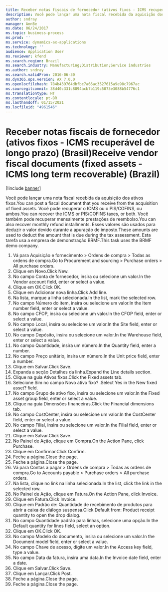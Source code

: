 ```yaml
---
title: Receber notas fiscais de fornecedor (ativos fixos - ICMS recuperável de longo prazo) (Brasil)
description: Você pode lançar uma nota fiscal recebida da aquisição dos ativos fixos.
author: sndray
manager: AnnBe
ms.date: 06/24/2017
ms.topic: business-process
ms.prod: ''
ms.service: dynamics-ax-applications
ms.technology: ''
audience: Application User
ms.reviewer: kfend
ms.search.region: Brazil
ms.search.industry: Manufacturing;Distribution;Service industries
ms.author: sndray
ms.search.validFrom: 2016-06-30
ms.dyn365.ops.version: AX 7.0.0
ms.openlocfilehash: 784b439764dbfbc7a66ac3527615a9e98c7967ac
ms.sourcegitcommit: 38d40c331c8894acb7b119c5073e3088b54776c1
ms.translationtype: HT
ms.contentlocale: pt-BR
ms.lasthandoff: 01/15/2021
ms.locfileid: "4961546"
---
```

# <a name="receive-vendor-fiscal-documents-fixed-assets---icms-long-term-recoverable-brazil"></a><span data-ttu-id="4d85c-103">Receber notas fiscais de fornecedor (ativos fixos - ICMS recuperável de longo prazo) (Brasil)</span><span class="sxs-lookup"><span data-stu-id="4d85c-103">Receive vendor fiscal documents (fixed assets - ICMS long term recoverable) (Brazil)</span></span>

[!include [banner](../../includes/banner.md)]

<span data-ttu-id="4d85c-104">Você pode lançar uma nota fiscal recebida da aquisição dos ativos fixos.</span><span class="sxs-lookup"><span data-stu-id="4d85c-104">You can post a fiscal document that you receive from the acquisition of fixed assets.</span></span> <span data-ttu-id="4d85c-105">Você pode recuperar o ICMS ou o PIS/COFINS, ou ambos.</span><span class="sxs-lookup"><span data-stu-id="4d85c-105">You can recover the ICMS or PIS/COFINS taxes, or both.</span></span> <span data-ttu-id="4d85c-106">Você também pode recuperar mensalmente prestações de reembolso.</span><span class="sxs-lookup"><span data-stu-id="4d85c-106">You can also recover monthly refund installments.</span></span> <span data-ttu-id="4d85c-107">Esses valores são usados para deduzir o valor devido durante a apuração de imposto.</span><span class="sxs-lookup"><span data-stu-id="4d85c-107">These amounts are used to deduct the amount that is due during the tax assessment.</span></span> <span data-ttu-id="4d85c-108">Esta tarefa usa a empresa de demonstração BRMF.</span><span class="sxs-lookup"><span data-stu-id="4d85c-108">This task uses the BRMF demo company.</span></span>

1. <span data-ttu-id="4d85c-109">Vá para Aquisição e fornecimento > Ordens de compra > Todas as ordens de compra.</span><span class="sxs-lookup"><span data-stu-id="4d85c-109">Go to Procurement and sourcing > Purchase orders > All purchase orders.</span></span>
2. <span data-ttu-id="4d85c-110">Clique em Novo.</span><span class="sxs-lookup"><span data-stu-id="4d85c-110">Click New.</span></span>
3. <span data-ttu-id="4d85c-111">No campo Conta de fornecedor, insira ou selecione um valor.</span><span class="sxs-lookup"><span data-stu-id="4d85c-111">In the Vendor account field, enter or select a value.</span></span>
4. <span data-ttu-id="4d85c-112">Clique em OK.</span><span class="sxs-lookup"><span data-stu-id="4d85c-112">Click OK.</span></span>
5. <span data-ttu-id="4d85c-113">Clique em Adicionar nova linha.</span><span class="sxs-lookup"><span data-stu-id="4d85c-113">Click Add line.</span></span>
6. <span data-ttu-id="4d85c-114">Na lista, marque a linha selecionada.</span><span class="sxs-lookup"><span data-stu-id="4d85c-114">In the list, mark the selected row.</span></span>
7. <span data-ttu-id="4d85c-115">No campo Número do item, insira ou selecione um valor.</span><span class="sxs-lookup"><span data-stu-id="4d85c-115">In the Item number field, enter or select a value.</span></span>
8. <span data-ttu-id="4d85c-116">No campo CFOP, insira ou selecione um valor.</span><span class="sxs-lookup"><span data-stu-id="4d85c-116">In the CFOP field, enter or select a value.</span></span>
9. <span data-ttu-id="4d85c-117">No campo Local, insira ou selecione um valor.</span><span class="sxs-lookup"><span data-stu-id="4d85c-117">In the Site field, enter or select a value.</span></span>
10. <span data-ttu-id="4d85c-118">No campo Depósito, insira ou selecione um valor.</span><span class="sxs-lookup"><span data-stu-id="4d85c-118">In the Warehouse field, enter or select a value.</span></span>
11. <span data-ttu-id="4d85c-119">No campo Quantidade, insira um número.</span><span class="sxs-lookup"><span data-stu-id="4d85c-119">In the Quantity field, enter a number.</span></span>
12. <span data-ttu-id="4d85c-120">No campo Preço unitário, insira um número.</span><span class="sxs-lookup"><span data-stu-id="4d85c-120">In the Unit price field, enter a number.</span></span>
13. <span data-ttu-id="4d85c-121">Clique em Salvar.</span><span class="sxs-lookup"><span data-stu-id="4d85c-121">Click Save.</span></span>
14. <span data-ttu-id="4d85c-122">Expanda a seção Detalhes da linha.</span><span class="sxs-lookup"><span data-stu-id="4d85c-122">Expand the Line details section.</span></span>
15. <span data-ttu-id="4d85c-123">Clique na guia Ativos fixos.</span><span class="sxs-lookup"><span data-stu-id="4d85c-123">Click the Fixed assets tab.</span></span>
16. <span data-ttu-id="4d85c-124">Selecione Sim no campo Novo ativo fixo? .</span><span class="sxs-lookup"><span data-stu-id="4d85c-124">Select Yes in the New fixed asset? field.</span></span>
17. <span data-ttu-id="4d85c-125">No campo Grupo de ativo fixo, insira ou selecione um valor.</span><span class="sxs-lookup"><span data-stu-id="4d85c-125">In the Fixed asset group field, enter or select a value.</span></span>
18. <span data-ttu-id="4d85c-126">Clique na guia Dimensões financeiras.</span><span class="sxs-lookup"><span data-stu-id="4d85c-126">Click the Financial dimensions tab.</span></span>
19. <span data-ttu-id="4d85c-127">No campo CostCenter, insira ou selecione um valor.</span><span class="sxs-lookup"><span data-stu-id="4d85c-127">In the CostCenter field, enter or select a value.</span></span>
20. <span data-ttu-id="4d85c-128">No campo Filial, insira ou selecione um valor.</span><span class="sxs-lookup"><span data-stu-id="4d85c-128">In the Filial field, enter or select a value.</span></span>
21. <span data-ttu-id="4d85c-129">Clique em Salvar.</span><span class="sxs-lookup"><span data-stu-id="4d85c-129">Click Save.</span></span>
22. <span data-ttu-id="4d85c-130">No Painel de Ação, clique em Compra.</span><span class="sxs-lookup"><span data-stu-id="4d85c-130">On the Action Pane, click Purchase.</span></span>
23. <span data-ttu-id="4d85c-131">Clique em Confirmar.</span><span class="sxs-lookup"><span data-stu-id="4d85c-131">Click Confirm.</span></span>
24. <span data-ttu-id="4d85c-132">Feche a página.</span><span class="sxs-lookup"><span data-stu-id="4d85c-132">Close the page.</span></span>
25. <span data-ttu-id="4d85c-133">Feche a página.</span><span class="sxs-lookup"><span data-stu-id="4d85c-133">Close the page.</span></span>
26. <span data-ttu-id="4d85c-134">Vá para Contas a pagar > Ordens de compra > Todas as ordens de compra.</span><span class="sxs-lookup"><span data-stu-id="4d85c-134">Go to Accounts payable > Purchase orders > All purchase orders.</span></span>
27. <span data-ttu-id="4d85c-135">Na lista, clique no link na linha selecionada.</span><span class="sxs-lookup"><span data-stu-id="4d85c-135">In the list, click the link in the selected row.</span></span>
28. <span data-ttu-id="4d85c-136">No Painel de Ação, clique em Fatura.</span><span class="sxs-lookup"><span data-stu-id="4d85c-136">On the Action Pane, click Invoice.</span></span>
29. <span data-ttu-id="4d85c-137">Clique em Fatura.</span><span class="sxs-lookup"><span data-stu-id="4d85c-137">Click Invoice.</span></span>
30. <span data-ttu-id="4d85c-138">Clique em Padrão de: Quantidade de recebimento de produtos para abrir a caixa de diálogo suspensa.</span><span class="sxs-lookup"><span data-stu-id="4d85c-138">Click Default from: Product receipt quantity to open the drop dialog.</span></span>
31. <span data-ttu-id="4d85c-139">No campo Quantidade padrão para linhas, selecione uma opção.</span><span class="sxs-lookup"><span data-stu-id="4d85c-139">In the Default quantity for lines field, select an option.</span></span>
32. <span data-ttu-id="4d85c-140">Clique em OK.</span><span class="sxs-lookup"><span data-stu-id="4d85c-140">Click OK.</span></span>
33. <span data-ttu-id="4d85c-141">No campo Modelo do documento, insira ou selecione um valor.</span><span class="sxs-lookup"><span data-stu-id="4d85c-141">In the Document model field, enter or select a value.</span></span>
34. <span data-ttu-id="4d85c-142">No campo Chave de acesso, digite um valor.</span><span class="sxs-lookup"><span data-stu-id="4d85c-142">In the Access key field, type a value.</span></span>
35. <span data-ttu-id="4d85c-143">No campo Data da fatura, insira uma data.</span><span class="sxs-lookup"><span data-stu-id="4d85c-143">In the Invoice date field, enter a date.</span></span>
36. <span data-ttu-id="4d85c-144">Clique em Salvar.</span><span class="sxs-lookup"><span data-stu-id="4d85c-144">Click Save.</span></span>
37. <span data-ttu-id="4d85c-145">Clique em Lançar.</span><span class="sxs-lookup"><span data-stu-id="4d85c-145">Click Post.</span></span>
38. <span data-ttu-id="4d85c-146">Feche a página.</span><span class="sxs-lookup"><span data-stu-id="4d85c-146">Close the page.</span></span>
39. <span data-ttu-id="4d85c-147">Feche a página.</span><span class="sxs-lookup"><span data-stu-id="4d85c-147">Close the page.</span></span>

